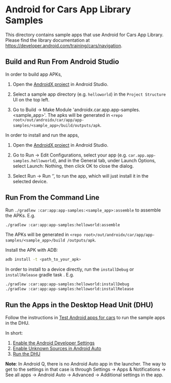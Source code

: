 Android for Cars App Library Samples
===========================================
This directory contains sample apps that use Android for Cars App Library.
Please find the library documentation at https://developer.android.com/training/cars/navigation.

Build and Run From Android Studio
-----------------------
In order to build app APKs,

1. Open the [AndroidX project][5] in Android Studio.

2. Select a sample app directory (e.g. `helloworld`) in the `Project Structure` UI on the top left.

3. Go to Build -> Make Module 'androidx.car.app.app-samples.<sample_app>'. The apks will be generated in `<repo root>/out/androidx/car/app/app-samples/<sample_app>/build/outputs/apk`.

In order to install and run the apps,

1. Open the [AndroidX project][5] in Android Studio.

2. Go to Run -> Edit Configurations, select your app (e.g. `car.app.app-samples.helloworld`), and in the General tab, under Launch Options, select Launch: Nothing, then click OK to close the dialog.

3. Select Run -> Run ‘<your app>’, to run the app, which will just install it in the selected
 device.

Run From the Command Line
---------------------
Run `./gradlew :car:app:app-samples:<sample_app>:assemble` to assemble the APKs. E.g.

```bash
./gradlew :car:app:app-samples:helloworld:assemble
```

The APKs will be generated in `<repo root>/out/androidx/car/app/app-samples/<sample_app>/build
/outputs/apk`.

Install the APK with ADB:

```bash
adb install -t <path_to_your_apk>
```

In order to install to a device directly, run the `installDebug` or `installRelease` gradle task
. E.g.

```bash
./gradlew :car:app:app-samples:helloworld:installDebug
./gradlew :car:app:app-samples:helloworld:installRelease
```

Run the Apps in the Desktop Head Unit (DHU)
-------------------------------------------
Follow the instructions in [Test Android apps for cars][1] to run the sample apps in the DHU.

In short:

1. [Enable the Android Developer Settings][2]
2. [Enable Unknown Sources in Android Auto][3]
3. [Run the DHU][4]

**Note**: In Android Q, there is no Android Auto app in the launcher. The way to get to the settings in that case is through Settings -> Apps & Notifications -> See all apps -> Android Auto -> Advanced -> Additional settings in the app.


[1]: https://developer.android.com/training/cars/testing
[2]: https://developer.android.com/studio/debug/dev-options
[3]: https://developer.android.com/training/cars/testing#step1
[4]: https://developer.android.com/training/cars/testing#running-dhu
[5]: https://android.googlesource.com/platform/frameworks/support/+/ac0c1d466abcfdcab2babb2e10eca574247e3c92/README.md#using-android-studio